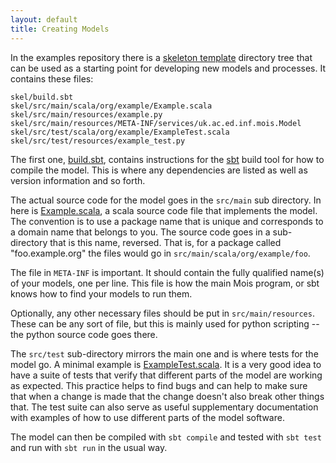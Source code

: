 ```yaml
---
layout: default
title: Creating Models
---
```


In the examples repository there is a 
[skeleton template](https://github.com/edinburgh-rbm/mois-examples/tree/master/skel)
directory tree that can be used as a starting point for developing new
models and processes. It contains these files:

~~~~~
skel/build.sbt
skel/src/main/scala/org/example/Example.scala
skel/src/main/resources/example.py
skel/src/main/resources/META-INF/services/uk.ac.ed.inf.mois.Model
skel/src/test/scala/org/example/ExampleTest.scala
skel/src/test/resources/example_test.py
~~~~~

The first one, 
[build.sbt](https://github.com/edinburgh-rbm/mois-examples/blob/master/skel/build.sbt),
contains instructions for the 
[sbt](http://www.scala-sbt.org/) build tool for how to compile the
model. This is where any dependencies are listed as well as version
information and so forth.

The actual source code for the model goes in the `src/main` sub
directory. In here is
[Example.scala](https://github.com/edinburgh-rbm/mois-examples/blob/master/skel/src/main/scala/org/example/Example.scala),
a scala source code file that implements the
model. The convention is to use a package name that is unique and
corresponds to a domain name that belongs to you. The source code goes
in a sub-directory that is this name, reversed. That is, for a package
called "foo.example.org" the files would go in
`src/main/scala/org/example/foo`.

The file in `META-INF` is important. It should contain the fully
qualified name(s) of your models, one per line. This file is how
the main Mois program, or sbt knows how to find your models to
run them.

Optionally, any other necessary files should be put in
`src/main/resources`. These can be any sort of file, but this is
mainly used for python scripting -- the python source code goes
there.

The `src/test` sub-directory mirrors the main one and is where tests
for the model go. A minimal example is
[ExampleTest.scala](https://github.com/edinburgh-rbm/mois-examples/blob/master/skel/src/test/scala/org/example/ExampleTest.scala).
It is a very good idea to have a suite of tests that
verify that different parts of the model are working as expected. This
practice helps to find bugs and can help to make sure that when a change
is made that the change doesn't also break other things that. The test
suite can also serve as useful supplementary documentation with
examples of how to use different parts of the model software.

The model can then be compiled with `sbt compile` and tested with `sbt
test` and run with `sbt run` in the usual way.
